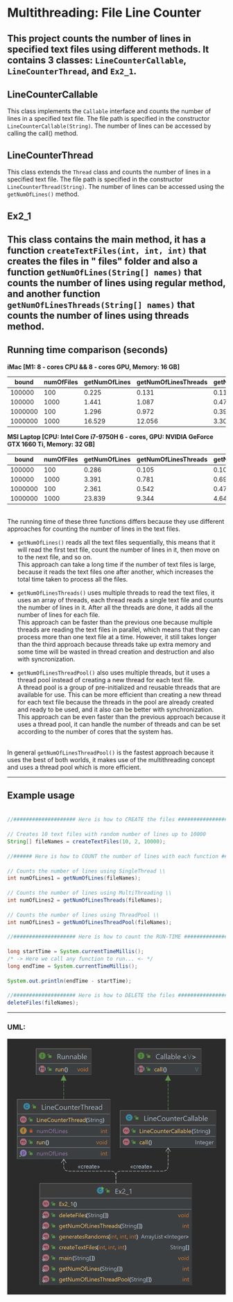 # Multithreading: File Line Counter

This project counts the number of lines in specified text files using different methods. It contains 3
classes: `LineCounterCallable`, `LineCounterThread`, and `Ex2_1`.
---
## LineCounterCallable

This class implements the `Callable` interface and counts the number of lines in a specified text
file. The file path is specified in the constructor `LineCounterCallable(String)`. The number of lines can be accessed by
calling the call() method.

## LineCounterThread

This class extends the `Thread` class and counts the number of lines in a specified text file. The file
path is specified in the constructor` LineCounterThread(String)`. The number of lines can be accessed using the
`getNumOfLines()` method.

## Ex2_1

This class contains the main method, it has a function `createTextFiles(int, int, int)` that creates the files in "
files" folder and also a function `getNumOfLines(String[] names)` that counts the number of lines using regular method,
and another function `getNumOfLinesThreads(String[] names)` that counts the number of lines using threads method.
---
## Running time comparison (seconds)

**iMac [M1: 8 - cores CPU && 8 - cores GPU, Memory: 16 GB]**

| bound   | numOfFiles | getNumOfLines | getNumOfLinesThreads | getNumOfLinesThreadPool |
|---------|------------|---------------|----------------------|-------------------------|
| 100000  | 100        | 0.225         | 0.131                | 0.11                    |
| 100000  | 1000       | 1.441         | 1.087                | 0.478                   |
| 1000000 | 100        | 1.296         | 0.972                | 0.392                   |
| 1000000 | 1000       | 16.529        | 12.056               | 3.301                   |

**MSI Laptop [CPU: Intel Core i7-9750H 6 - cores, GPU: NVIDIA GeForce GTX 1660 Ti, Memory: 32 GB]**

| bound   | numOfFiles | getNumOfLines | getNumOfLinesThreads | getNumOfLinesThreadPool |
|---------|------------|---------------|----------------------|-------------------------|
| 100000  | 100        | 0.286         | 0.105                | 0.104                   |
| 100000  | 1000       | 3.391         | 0.781                | 0.691                   |
| 1000000 | 100        | 2.361         | 0.542                | 0.479                   |
| 1000000 | 1000       | 23.839        | 9.344                | 4.648                   |

<br>
The running time of these three functions differs because they use different approaches for counting the number of lines in the text files.

- `getNumOfLines()` reads all the text files sequentially, this means that it will read the first text file, count the number of lines in it, then move on to the next file, and so on. 
<br>This approach can take a long time if the number of text files is large, because it reads the text files one after another, which increases the total time taken to process all the files.


- `getNumOfLinesThreads()` uses multiple threads to read the text files, it uses an array of threads, each thread reads a single text file and counts the number of lines in it.
After all the threads are done, it adds all the number of lines for each file. 
<br>This approach can be faster than the previous one because multiple threads are reading the text files in parallel, which means that they can process more than one text file at a time. However, it still takes longer than the third approach because threads take up extra memory and some time will be wasted in thread creation and destruction and also with syncronization.


- `getNumOfLinesThreadPool()` also uses multiple threads, but it uses a thread pool instead of creating a new thread for each text file. 
<br>A thread pool is a group of pre-initialized and reusable threads that are available for use. This can be more efficient than creating a new thread for each text file because the threads in the pool are already created and ready to be used, and it also can be better with synchronization. 
<br>This approach can be even faster than the previous approach because it uses a thread pool, it can handle the number of threads and can be set according to the number of cores that the system has.

<br>In general `getNumOfLinesThreadPool()` is the fastest approach because it uses the best of both worlds, it makes use of the multithreading concept and uses a thread pool which is more efficient.

---
## Example usage

```Java

//#################### Here is how to CREATE the files ####################\\

// Creates 10 text files with random number of lines up to 10000
String[] fileNames = createTextFiles(10, 2, 10000);

//###### Here is how to COUNT the number of lines with each function ######\\ 

// Counts the number of lines using SingleThread \\
int numOfLines1 = getNumOfLines(fileNames);

// Counts the number of lines using MultiThreading \\
int numOfLines2 = getNumOfLinesThreads(fileNames);

// Counts the number of lines using ThreadPool \\
int numOfLines3 = getNumOfLinesThreadPool(fileNames);

//#################### Here is how to count the RUN-TIME ###################\\

long startTime = System.currentTimeMillis();
/* -> Here we call any function to run... <- */
long endTime = System.currentTimeMillis();

System.out.println(endTime - startTime);

//#################### Here is how to DELETE the files ####################\\
deleteFiles(fileNames);
```
---
### UML:
![UML](https://github.com/Lara1011/OOP_2/blob/26ac4dc7ffe1c18e60816701cbb833bc4f8be4a5/Part1/UML.png)
